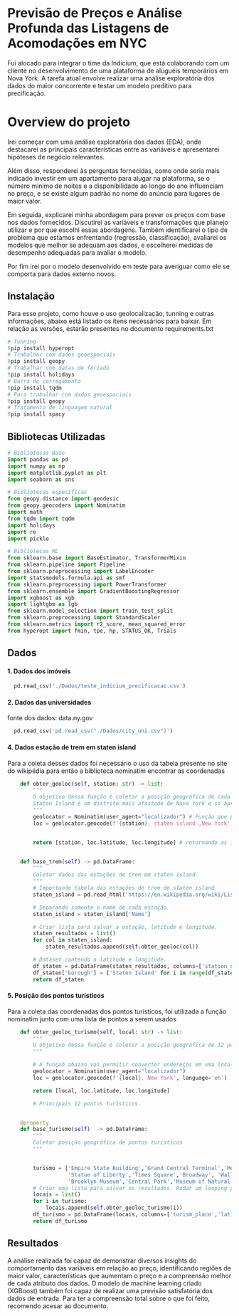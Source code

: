 
# Previsão de Preços e Análise Profunda das Listagens de Acomodações em NYC

Fui alocado para integrar o time da Indicium, que está colaborando com um cliente no desenvolvimento de uma plataforma de aluguéis temporários em Nova York. A tarefa atual envolve realizar uma análise exploratória dos dados do maior concorrente e testar um modelo preditivo para precificação.

# Overview do projeto

Irei começar com uma análise exploratória dos dados (EDA), onde destacarei as principais características entre as variáveis e apresentarei hipóteses de negócio relevantes. 

Além disso, responderei às perguntas fornecidas, como onde seria mais indicado investir em um apartamento para alugar na plataforma, se o número mínimo de noites e a disponibilidade ao longo do ano influenciam no preço, e se existe algum padrão no nome do anúncio para lugares de maior valor.

Em seguida, explicarei minha abordagem para prever os preços com base nos dados fornecidos. Discutirei as variáveis e transformações que planejo utilizar e por que escolhi essas abordagens. Também identificarei o tipo de problema que estamos enfrentando (regressão, classificação), avaliarei os modelos que melhor se adequam aos dados, e escolherei medidas de desempenho adequadas para avaliar o modelo.

Por fim irei por o modelo desenvolvido em teste para averiguar como ele se comporta para dados externo novos.


## Instalação

Para esse projeto, como houve o uso geolocalização, tunning e outras informações, abaixo está listado os itens necessários para baixar. Em relação as versões, estarão presentes no documento requirements.txt

```bash
# Tunning
!pip install hyperopt
# Trabalhar com dados geoespaciais
!pip install geopy
# Trabalhar com datas de feriado
!pip install holidays
# Barra de carregamento
!pip install tqdm
# Para trabalhar com dados geoespaciais
!pip install geopy
# Tratamento de linguagem natural
!pip install spacy
```
    
    
## Bibliotecas Utilizadas

```python
# Bibliotecas Base
import pandas as pd
import numpy as np
import matplotlib.pyplot as plt
import seaborn as sns

# Bibliotecas específicas
from geopy.distance import geodesic
from geopy.geocoders import Nominatim
import math
from tqdm import tqdm
import holidays
import re
import pickle

# Bibliotecas ML
from sklearn.base import BaseEstimator, TransformerMixin
from sklearn.pipeline import Pipeline
from sklearn.preprocessing import LabelEncoder
import statsmodels.formula.api as smf
from sklearn.preprocessing import PowerTransformer
from sklearn.ensemble import GradientBoostingRegressor
import xgboost as xgb
import lightgbm as lgb
from sklearn.model_selection import train_test_split
from sklearn.preprocessing import StandardScaler
from sklearn.metrics import r2_score, mean_squared_error
from hyperopt import fmin, tpe, hp, STATUS_OK, Trials
```


## Dados

#### 1. Dados dos imóveis

```python
  pd.read_csv('./Dados/teste_indicium_precificacao.csv')
```


#### 2. Dados das universidades
fonte dos dados: data.ny.gov

```python
  pd.read_csv('pd.read_csv("./Dados/city_uni.csv")')
```


#### 4. Dados estação de trem em staten island
Para a coleta desses dados foi necessário o uso da tabela presente no site do wikipédia para então a biblioteca nominatim encontrar as coordenadas
```python
    def obter_geoloc(self, station: str) -> list:
        """
        O objetivo dessa função é coletar a posição geográfica de cada estação de trem da Staten Island.
        Staten Island é um distrito mais afastado de Nova York e só apresenta linhas de trem, sem nenhum metrô.
        """
        geolocator = Nominatim(user_agent="localizador") # Função que permite retornar a latitude e longitude de um local somente com o texto.
        loc = geolocator.geocode(f'{station}, staten island ,New York', language='en') # Aplicando a função


        return [station, loc.latitude, loc.longitude] # retornando as informações.


    def base_trem(self) -> pd.DataFrame:
        """
        Coletar dados das estações de trem em staten island
        """
        # Importando tabela das estações de trem de staten island
        staten_island = pd.read_html('https://en.wikipedia.org/wiki/List_of_Staten_Island_Railway_stations', header=0)[1]

        # Separando somente o nome de cada estação
        staten_island = staten_island['Name']

        # Criar lista para salvar a estação, latitude e longitude.
        staten_resultados = list()
        for col in staten_island:
            staten_resultados.append(self.obter_geoloc(col))

        # Dataset contendo a latitude e longitude.
        df_staten = pd.DataFrame(staten_resultados, columns=['station_name','latitude','longitude'])
        df_staten['borough'] = ['Staten Island' for i in range(df_staten.shape[0])]
        return df_staten

```

#### 5. Posição dos pontos turísticos
Para a coleta das coordenadas dos pontos turísticos, foi utilizada a função nominatim junto com uma lista de pontos a serem usados

```python
    def obter_geoloc_turismo(self, local: str) -> list:
        """
        O objetivo dessa função é coletar a posição geográfica de 12 pontos turísticosda cidade de New York
        """

        # A funçaõ abaixo vai permitir converter endereços em uma localização geográfica.
        geolocator = Nominatim(user_agent="localizador")
        loc = geolocator.geocode(f'{local}, New York', language='en')

        return [local, loc.latitude, loc.longitude]

        # Principais 12 pontos turísticos.


    @property
    def base_turismo(self)  -> pd.DataFrame:
        """
        Coletar posição geográfica de pontos turisticos
        """


        turismo = ['Empire State Building','Grand Central Terminal','Memorial','The Metropolitan Museum',
                   'Statue of Liberty','Times Square','Broadway', 'Wall Street','One World Observatory',
                   'Brooklyn Museum','Central Park','Museum of Natural History']
        # Criar uma lista para salvar os resultados. Rodar um looping para cada localidade.
        locais = list()
        for i in turismo:
            locais.append(self.obter_geoloc_turismo(i))
        df_turismo = pd.DataFrame(locais, columns=['turism_place','latitude','longitude'])
        return df_turismo
```



## Resultados

A análise realizada foi capaz de demonstrar diversos insights do comportamento das variáveis em relação ao preço, identificando regiões de maior valor, características que aumentam o preço e a compreensão melhor de cada atributo dos dados. 
O modelo de machine learning criado (XGBoost) também foi capaz de realizar uma previsão satisfatória dos dados de entrada. 
Para ter a compreensão total sobre o que foi feito, recomendo acesar ao documento.

